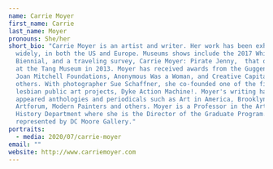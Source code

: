 ```yaml
---
name: Carrie Moyer
first_name: Carrie
last_name: Moyer
pronouns: She/her
short_bio: "Carrie Moyer is an artist and writer. Her work has been exhibited
  widely, in both the US and Europe. Museums shows include the 2017 Whitney
  Biennial, and a traveling survey, Carrie Moyer: Pirate Jenny,  that originated
  at the Tang Museum in 2013. Moyer has received awards from the Guggenheim and
  Joan Mitchell Foundations, Anonymous Was a Woman, and Creative Capital among
  others. With photographer Sue Schaffner, she co-founded one of the first
  lesbian public art projects, Dyke Action Machine!. Moyer's writing has
  appeared anthologies and periodicals such as Art in America, Brooklyn Rail,
  Artforum, Modern Painters and others. Moyer is a Professor in the Art and Art
  History Department where she is the Director of the Graduate Program. Moyer is
  represented by DC Moore Gallery."
portraits:
  - media: 2020/07/carrie-moyer
email: ""
website: http://www.carriemoyer.com
---
```

